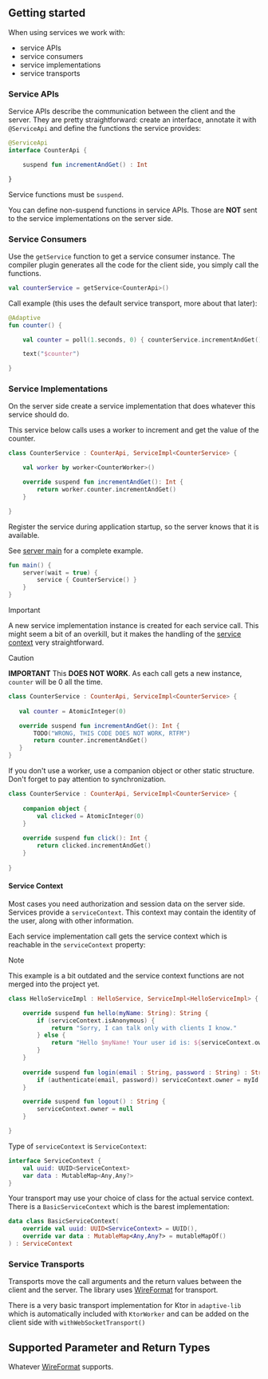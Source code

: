 ## Getting started

When using services we work with:

* service APIs
* service consumers
* service implementations
* service transports

### Service APIs

Service APIs describe the communication between the client and the server. They are pretty straightforward:
create an interface, annotate it with `@ServiceApi` and define the functions the service provides:

```kotlin
@ServiceApi
interface CounterApi {

    suspend fun incrementAndGet() : Int

}
```

Service functions must be `suspend`.

You can define non-suspend functions in service APIs. Those are **NOT** sent to the service implementations on
the server side.

### Service Consumers

Use the `getService` function to get a service consumer instance. The compiler plugin generates all the code for the 
client side, you simply call the functions.

```kotlin
val counterService = getService<CounterApi>()
```

Call example (this uses the default service transport, more about that later):

```kotlin
@Adaptive
fun counter() {

    val counter = poll(1.seconds, 0) { counterService.incrementAndGet() }

    text("$counter")

}
```

### Service Implementations

On the server side create a service implementation that does whatever this service should do.

This service below calls uses a worker to increment and get the value of the counter.

```kotlin
class CounterService : CounterApi, ServiceImpl<CounterService> {

    val worker by worker<CounterWorker>()

    override suspend fun incrementAndGet(): Int {
        return worker.counter.incrementAndGet()
    }

}
```

Register the service during application startup, so the server knows that it is available.

See [server main](https://github.com/spxbhuhb/adaptive-example/blob/main/server/src/main/kotlin/Application.kt) for a complete example.

```kotlin
fun main() {
    server(wait = true) {
        service { CounterService() }
    }
}
```

> [!IMPORTANT]
> 
> A new service implementation instance is created for each service call. This might seem a bit of an overkill, but it
> makes the handling of the [service context](#Service-Context) very straightforward.
> 

> [!CAUTION]
> 
> **IMPORTANT** This **DOES NOT WORK**. As each call gets a new instance, `counter` will be 0 all the time.
> 
> ```kotlin
> class CounterService : CounterApi, ServiceImpl<CounterService> {
>     
>    val counter = AtomicInteger(0)
>
>    override suspend fun incrementAndGet(): Int {
>        TODO("WRONG, THIS CODE DOES NOT WORK, RTFM")
>        return counter.incrementAndGet()
>    }
> }
> ```

If you don't use a worker, use a companion object or other static structure. Don't forget to pay attention
to synchronization.

```kotlin
class CounterService : CounterApi, ServiceImpl<CounterService> {
    
    companion object {
        val clicked = AtomicInteger(0)
    }
    
    override suspend fun click(): Int {
        return clicked.incrementAndGet()
    }
    
}
```

#### Service Context

Most cases you need authorization and session data on the server side. Services provide a `serviceContext`.
This context may contain the identity of the user, along with other information.

Each service implementation call gets the service context which is reachable in the `serviceContext` property:

> [!NOTE]
> 
> This example is a bit outdated and the service context functions are not merged into the project yet.
>

```kotlin
class HelloServiceImpl : HelloService, ServiceImpl<HelloServiceImpl> {

    override suspend fun hello(myName: String): String {
        if (serviceContext.isAnonymous) {
            return "Sorry, I can talk only with clients I know."
        } else {
            return "Hello $myName! Your user id is: ${serviceContext.owner}."
        }            
    }
    
    override suspend fun login(email : String, password : String) : String {
        if (authenticate(email, password)) serviceContext.owner = myId
    }

    override suspend fun logout() : String {
        serviceContext.owner = null
    }

}
```

Type of `serviceContext` is `ServiceContext`:

```kotlin
interface ServiceContext {
    val uuid: UUID<ServiceContext>
    var data : MutableMap<Any,Any?>
}
```

Your transport may use your choice of class for the actual service context. There is a `BasicServiceContext` which is the
barest implementation:

```kotlin
data class BasicServiceContext(
    override val uuid: UUID<ServiceContext> = UUID(),
    override var data : MutableMap<Any,Any?> = mutableMapOf()
) : ServiceContext
```

### Service Transports

Transports move the call arguments and the return values between the client and the server. The library 
uses [WireFormat](../wireformat/wireformat.md) for transport.

There is a very basic transport implementation for Ktor in `adaptive-lib` which is automatically
included with `KtorWorker` and can be added on the client side with `withWebSocketTransport()`

## Supported Parameter and Return Types

Whatever [WireFormat](../wireformat/wireformat.md) supports.